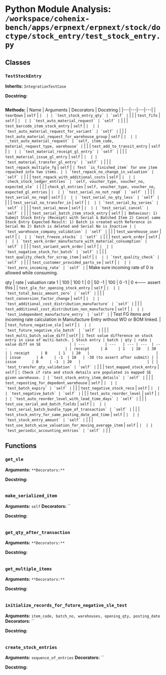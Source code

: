 # Python Module Analysis: `/workspace/cohenix-bench/apps/erpnext/erpnext/stock/doctype/stock_entry/test_stock_entry.py`

## Classes

### `TestStockEntry`
**Inherits:** `IntegrationTestCase`


**Docstring:**
```

```

**Methods:**
| Name | Arguments | Decorators | Docstring |
|---|---|---|---|
| `tearDown` | `self` | `` |  |
| `test_stock_entry_qty` | `self` | `` |  |
| `test_fifo` | `self` | `` |  |
| `test_auto_material_request` | `self` | `` |  |
| `test_barcode_item_stock_entry` | `self` | `` |  |
| `test_auto_material_request_for_variant` | `self` | `` |  |
| `test_auto_material_request_for_warehouse_group` | `self` | `` |  |
| `_test_auto_material_request` | `self, item_code, material_request_type, warehouse` | `` |  |
| `test_add_to_transit_entry` | `self` | `` |  |
| `test_material_receipt_gl_entry` | `self` | `` |  |
| `test_material_issue_gl_entry` | `self` | `` |  |
| `test_material_transfer_gl_entry` | `self` | `` |  |
| `test_repack_multiple_fg` | `self` | `` | Test `is_finished_item` for one item repacked into two items. |
| `test_repack_no_change_in_valuation` | `self` | `` |  |
| `test_repack_with_additional_costs` | `self` | `` |  |
| `check_stock_ledger_entries` | `self, voucher_type, voucher_no, expected_sle` | `` |  |
| `check_gl_entries` | `self, voucher_type, voucher_no, expected_gl_entries` | `` |  |
| `test_serial_no_not_reqd` | `self` | `` |  |
| `test_serial_no_reqd` | `self` | `` |  |
| `test_serial_no_qty_less` | `self` | `` |  |
| `test_serial_no_transfer_in` | `self` | `` |  |
| `test_serial_by_series` | `self` | `` |  |
| `test_serial_move` | `self` | `` |  |
| `test_serial_cancel` | `self` | `` |  |
| `test_serial_batch_item_stock_entry` | `self` | `` | Behaviour: 1) Submit Stock Entry (Receipt) with Serial & Batched Item
2) Cancel same Stock Entry
Expected Result: 1) Batch is created with Reference in Serial No
2) Batch is deleted and Serial No is Inactive |
| `test_warehouse_company_validation` | `self` | `` |  |
| `test_warehouse_user` | `self` | `` |  |
| `test_freeze_stocks` | `self` | `` |  |
| `test_work_order` | `self` | `` |  |
| `test_work_order_manufacture_with_material_consumption` | `self` | `` |  |
| `test_variant_work_order` | `self` | `` |  |
| `test_nagative_stock_for_batch` | `self` | `` |  |
| `test_quality_check_for_scrap_item` | `self` | `` |  |
| `test_quality_check` | `self` | `` |  |
| `test_customer_provided_parts_se` | `self` | `` |  |
| `test_zero_incoming_rate` | `self` | `` | Make sure incoming rate of 0 is allowed while consuming.

qty  | rate | valuation rate
 1   | 100  | 100
 1   | 0    | 50
-1   | 100  | 0
-1   | 0  <--- assert this |
| `test_gle_for_opening_stock_entry` | `self` | `` |  |
| `test_total_basic_amount_zero` | `self` | `` |  |
| `test_conversion_factor_change` | `self` | `` |  |
| `test_additional_cost_distribution_manufacture` | `self` | `` |  |
| `test_additional_cost_distribution_non_manufacture` | `self` | `` |  |
| `test_independent_manufacture_entry` | `self` | `` | Test FG items and incoming rate calculation in Maniufacture Entry without WO or BOM linked. |
| `test_future_negative_sle` | `self` | `` |  |
| `test_future_negative_sle_batch` | `self` | `` |  |
| `test_multi_batch_value_diff` | `self` | `` | Test value difference on stock entry in case of multi-batch.
| Stock entry | batch | qty | rate | value diff on SE             |
| ---         | ---   | --- | ---  | ---                          |
| receipt     | A     | 1   | 10   | 30                           |
| receipt     | B     | 1   | 20   |                              |
| issue       | A     | -1  | 10   | -30 (to assert after submit) |
| issue       | B     | -1  | 20   |                              | |
| `test_transfer_qty_validation` | `self` | `` |  |
| `test_mapped_stock_entry` | `self` | `` | Check if rate and stock details are populated in mapped SE given warehouse. |
| `test_stock_entry_item_details` | `self` | `` |  |
| `test_reposting_for_depedent_warehouse` | `self` | `` |  |
| `test_batch_expiry` | `self` | `` |  |
| `test_negative_stock_reco` | `self` | `` |  |
| `test_negative_batch` | `self` | `` |  |
| `test_auto_reorder_level` | `self` | `` |  |
| `test_auto_reorder_level_with_lead_time_days` | `self` | `` |  |
| `test_use_serial_and_batch_fields` | `self` | `` |  |
| `test_serial_batch_bundle_type_of_transaction` | `self` | `` |  |
| `test_stock_entry_for_same_posting_date_and_time` | `self` | `` |  |
| `test_stock_entry_amount` | `self` | `` |  |
| `test_use_batch_wise_valuation_for_moving_average_item` | `self` | `` |  |
| `test_periodic_accounting_entries` | `self` | `` |  |





## Functions

### `get_sle`
**Arguments:** ``
**Decorators:** ``

**Docstring:**
```

```
### `make_serialized_item`
**Arguments:** `self`
**Decorators:** ``

**Docstring:**
```

```
### `get_qty_after_transaction`
**Arguments:** ``
**Decorators:** ``

**Docstring:**
```

```
### `get_multiple_items`
**Arguments:** ``
**Decorators:** ``

**Docstring:**
```

```
### `initialize_records_for_future_negative_sle_test`
**Arguments:** `item_code, batch_no, warehouses, opening_qty, posting_date`
**Decorators:** ``

**Docstring:**
```

```
### `create_stock_entries`
**Arguments:** `sequence_of_entries`
**Decorators:** ``

**Docstring:**
```

```

